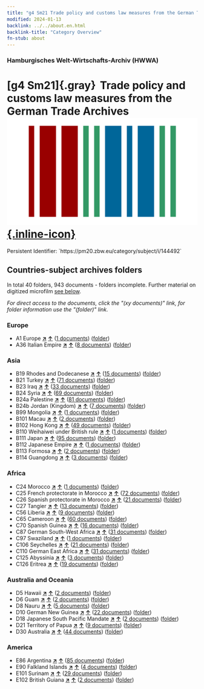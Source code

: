 ```yaml
---
title: "g4 Sm21 Trade policy and customs law measures from the German Trade Archives"
modified: 2024-01-13
backlink: ../../about.en.html
backlink-title: "Category Overview"
fn-stub: about
---
```


### Hamburgisches Welt-Wirtschafts-Archiv (HWWA)

# [g4 Sm21]{.gray}&#8201; Trade policy and customs law measures from the German Trade Archives &#160; [![Wikidata](/images/Wikidata-logo.svg "Wikidata"){.inline-icon}](http://www.wikidata.org/entity/Q104700019)

<div class="hint">Persistent Identifier: `https://pm20.zbw.eu/category/subject/i/144492`</div>







## Countries-subject archives folders







In total 40 folders, 943 documents - folders incomplete. Further material on digitized microfilm [see below](#filmsections).

_For direct access to the documents, click the "(xy documents)" link, for folder information use the "(folder)" link._



### Europe

- A1 Europe [**&nearr;**](../../../geo/i/140892/about.en.html "Europe (all folders)") [**&uarr;**](../../../geo/about.en.html#A1 "Country category system") (<a href="https://pm20.zbw.eu/iiifview/folder/sh/140892,144492" title="about: Europe : Trade policy and customs law measures from the German Trade Archives" target="_blank">1 documents</a>) ([folder](../../../../folder/sh/1408xx/140892/1444xx/144492/about.en.html))
- A36 Italian Empire [**&nearr;**](../../../geo/i/141012/about.en.html "Italian Empire (all folders)") [**&uarr;**](../../../geo/about.en.html#A36 "Country category system") (<a href="https://pm20.zbw.eu/iiifview/folder/sh/141012,144492" title="about: Italian Empire : Trade policy and customs law measures from the German Trade Archives" target="_blank">8 documents</a>) ([folder](../../../../folder/sh/1410xx/141012/1444xx/144492/about.en.html))

### Asia

- B19 Rhodes and Dodecanese [**&nearr;**](../../../geo/i/141106/about.en.html "Rhodes and Dodecanese (all folders)") [**&uarr;**](../../../geo/about.en.html#B19 "Country category system") (<a href="https://pm20.zbw.eu/iiifview/folder/sh/141106,144492" title="about: Rhodes and Dodecanese : Trade policy and customs law measures from the German Trade Archives" target="_blank">15 documents</a>) ([folder](../../../../folder/sh/1411xx/141106/1444xx/144492/about.en.html))
- B21 Turkey [**&nearr;**](../../../geo/i/141111/about.en.html "Turkey (all folders)") [**&uarr;**](../../../geo/about.en.html#B21 "Country category system") (<a href="https://pm20.zbw.eu/iiifview/folder/sh/141111,144492" title="about: Turkey : Trade policy and customs law measures from the German Trade Archives" target="_blank">71 documents</a>) ([folder](../../../../folder/sh/1411xx/141111/1444xx/144492/about.en.html))
- B23 Iraq [**&nearr;**](../../../geo/i/141113/about.en.html "Iraq (all folders)") [**&uarr;**](../../../geo/about.en.html#B23 "Country category system") (<a href="https://pm20.zbw.eu/iiifview/folder/sh/141113,144492" title="about: Iraq : Trade policy and customs law measures from the German Trade Archives" target="_blank">33 documents</a>) ([folder](../../../../folder/sh/1411xx/141113/1444xx/144492/about.en.html))
- B24 Syria [**&nearr;**](../../../geo/i/141114/about.en.html "Syria (all folders)") [**&uarr;**](../../../geo/about.en.html#B24 "Country category system") (<a href="https://pm20.zbw.eu/iiifview/folder/sh/141114,144492" title="about: Syria : Trade policy and customs law measures from the German Trade Archives" target="_blank">69 documents</a>) ([folder](../../../../folder/sh/1411xx/141114/1444xx/144492/about.en.html))
- B24a Palestine [**&nearr;**](../../../geo/i/141115/about.en.html "Palestine (all folders)") [**&uarr;**](../../../geo/about.en.html#B24a "Country category system") (<a href="https://pm20.zbw.eu/iiifview/folder/sh/141115,144492" title="about: Palestine : Trade policy and customs law measures from the German Trade Archives" target="_blank">81 documents</a>) ([folder](../../../../folder/sh/1411xx/141115/1444xx/144492/about.en.html))
- B24b Jordan (Kingdom) [**&nearr;**](../../../geo/i/141116/about.en.html "Jordan (Kingdom) (all folders)") [**&uarr;**](../../../geo/about.en.html#B24b "Country category system") (<a href="https://pm20.zbw.eu/iiifview/folder/sh/141116,144492" title="about: Jordan (Kingdom) : Trade policy and customs law measures from the German Trade Archives" target="_blank">7 documents</a>) ([folder](../../../../folder/sh/1411xx/141116/1444xx/144492/about.en.html))
- B99 Mongolia [**&nearr;**](../../../geo/i/141261/about.en.html "Mongolia (all folders)") [**&uarr;**](../../../geo/about.en.html#B99 "Country category system") (<a href="https://pm20.zbw.eu/iiifview/folder/sh/141261,144492" title="about: Mongolia : Trade policy and customs law measures from the German Trade Archives" target="_blank">1 documents</a>) ([folder](../../../../folder/sh/1412xx/141261/1444xx/144492/about.en.html))
- B101 Macau [**&nearr;**](../../../geo/i/141267/about.en.html "Macau (all folders)") [**&uarr;**](../../../geo/about.en.html#B101 "Country category system") (<a href="https://pm20.zbw.eu/iiifview/folder/sh/141267,144492" title="about: Macau : Trade policy and customs law measures from the German Trade Archives" target="_blank">2 documents</a>) ([folder](../../../../folder/sh/1412xx/141267/1444xx/144492/about.en.html))
- B102 Hong Kong [**&nearr;**](../../../geo/i/141268/about.en.html "Hong Kong (all folders)") [**&uarr;**](../../../geo/about.en.html#B102 "Country category system") (<a href="https://pm20.zbw.eu/iiifview/folder/sh/141268,144492" title="about: Hong Kong : Trade policy and customs law measures from the German Trade Archives" target="_blank">49 documents</a>) ([folder](../../../../folder/sh/1412xx/141268/1444xx/144492/about.en.html))
- B110 Weihaiwei under British rule [**&nearr;**](../../../geo/i/141271/about.en.html "Weihaiwei under British rule (all folders)") [**&uarr;**](../../../geo/about.en.html#B110 "Country category system") (<a href="https://pm20.zbw.eu/iiifview/folder/sh/141271,144492" title="about: Weihaiwei under British rule : Trade policy and customs law measures from the German Trade Archives" target="_blank">1 documents</a>) ([folder](../../../../folder/sh/1412xx/141271/1444xx/144492/about.en.html))
- B111 Japan [**&nearr;**](../../../geo/i/141272/about.en.html "Japan (all folders)") [**&uarr;**](../../../geo/about.en.html#B111 "Country category system") (<a href="https://pm20.zbw.eu/iiifview/folder/sh/141272,144492" title="about: Japan : Trade policy and customs law measures from the German Trade Archives" target="_blank">95 documents</a>) ([folder](../../../../folder/sh/1412xx/141272/1444xx/144492/about.en.html))
- B112 Japanese Empire [**&nearr;**](../../../geo/i/141273/about.en.html "Japanese Empire (all folders)") [**&uarr;**](../../../geo/about.en.html#B112 "Country category system") (<a href="https://pm20.zbw.eu/iiifview/folder/sh/141273,144492" title="about: Japanese Empire : Trade policy and customs law measures from the German Trade Archives" target="_blank">1 documents</a>) ([folder](../../../../folder/sh/1412xx/141273/1444xx/144492/about.en.html))
- B113 Formosa [**&nearr;**](../../../geo/i/141274/about.en.html "Formosa (all folders)") [**&uarr;**](../../../geo/about.en.html#B113 "Country category system") (<a href="https://pm20.zbw.eu/iiifview/folder/sh/141274,144492" title="about: Formosa : Trade policy and customs law measures from the German Trade Archives" target="_blank">2 documents</a>) ([folder](../../../../folder/sh/1412xx/141274/1444xx/144492/about.en.html))
- B114 Guangdong [**&nearr;**](../../../geo/i/141275/about.en.html "Guangdong (all folders)") [**&uarr;**](../../../geo/about.en.html#B114 "Country category system") (<a href="https://pm20.zbw.eu/iiifview/folder/sh/141275,144492" title="about: Guangdong : Trade policy and customs law measures from the German Trade Archives" target="_blank">3 documents</a>) ([folder](../../../../folder/sh/1412xx/141275/1444xx/144492/about.en.html))

### Africa

- C24 Morocco [**&nearr;**](../../../geo/i/141356/about.en.html "Morocco (all folders)") [**&uarr;**](../../../geo/about.en.html#C24 "Country category system") (<a href="https://pm20.zbw.eu/iiifview/folder/sh/141356,144492" title="about: Morocco : Trade policy and customs law measures from the German Trade Archives" target="_blank">1 documents</a>) ([folder](../../../../folder/sh/1413xx/141356/1444xx/144492/about.en.html))
- C25 French protectorate in Morocco [**&nearr;**](../../../geo/i/141358/about.en.html "French protectorate in Morocco (all folders)") [**&uarr;**](../../../geo/about.en.html#C25 "Country category system") (<a href="https://pm20.zbw.eu/iiifview/folder/sh/141358,144492" title="about: French protectorate in Morocco : Trade policy and customs law measures from the German Trade Archives" target="_blank">72 documents</a>) ([folder](../../../../folder/sh/1413xx/141358/1444xx/144492/about.en.html))
- C26 Spanish protectorate in Morocco [**&nearr;**](../../../geo/i/141359/about.en.html "Spanish protectorate in Morocco (all folders)") [**&uarr;**](../../../geo/about.en.html#C26 "Country category system") (<a href="https://pm20.zbw.eu/iiifview/folder/sh/141359,144492" title="about: Spanish protectorate in Morocco : Trade policy and customs law measures from the German Trade Archives" target="_blank">21 documents</a>) ([folder](../../../../folder/sh/1413xx/141359/1444xx/144492/about.en.html))
- C27 Tangier [**&nearr;**](../../../geo/i/141360/about.en.html "Tangier (all folders)") [**&uarr;**](../../../geo/about.en.html#C27 "Country category system") (<a href="https://pm20.zbw.eu/iiifview/folder/sh/141360,144492" title="about: Tangier : Trade policy and customs law measures from the German Trade Archives" target="_blank">13 documents</a>) ([folder](../../../../folder/sh/1413xx/141360/1444xx/144492/about.en.html))
- C56 Liberia [**&nearr;**](../../../geo/i/141405/about.en.html "Liberia (all folders)") [**&uarr;**](../../../geo/about.en.html#C56 "Country category system") (<a href="https://pm20.zbw.eu/iiifview/folder/sh/141405,144492" title="about: Liberia : Trade policy and customs law measures from the German Trade Archives" target="_blank">9 documents</a>) ([folder](../../../../folder/sh/1414xx/141405/1444xx/144492/about.en.html))
- C65 Cameroon [**&nearr;**](../../../geo/i/141410/about.en.html "Cameroon (all folders)") [**&uarr;**](../../../geo/about.en.html#C65 "Country category system") (<a href="https://pm20.zbw.eu/iiifview/folder/sh/141410,144492" title="about: Cameroon : Trade policy and customs law measures from the German Trade Archives" target="_blank">60 documents</a>) ([folder](../../../../folder/sh/1414xx/141410/1444xx/144492/about.en.html))
- C70 Spanish Guinea [**&nearr;**](../../../geo/i/141412/about.en.html "Spanish Guinea (all folders)") [**&uarr;**](../../../geo/about.en.html#C70 "Country category system") (<a href="https://pm20.zbw.eu/iiifview/folder/sh/141412,144492" title="about: Spanish Guinea : Trade policy and customs law measures from the German Trade Archives" target="_blank">16 documents</a>) ([folder](../../../../folder/sh/1414xx/141412/1444xx/144492/about.en.html))
- C87 German South-West Africa [**&nearr;**](../../../geo/i/141450/about.en.html "German South-West Africa (all folders)") [**&uarr;**](../../../geo/about.en.html#C87 "Country category system") (<a href="https://pm20.zbw.eu/iiifview/folder/sh/141450,144492" title="about: German South-West Africa : Trade policy and customs law measures from the German Trade Archives" target="_blank">31 documents</a>) ([folder](../../../../folder/sh/1414xx/141450/1444xx/144492/about.en.html))
- C97 Swaziland [**&nearr;**](../../../geo/i/141461/about.en.html "Swaziland (all folders)") [**&uarr;**](../../../geo/about.en.html#C97 "Country category system") (<a href="https://pm20.zbw.eu/iiifview/folder/sh/141461,144492" title="about: Swaziland : Trade policy and customs law measures from the German Trade Archives" target="_blank">1 documents</a>) ([folder](../../../../folder/sh/1414xx/141461/1444xx/144492/about.en.html))
- C106 Seychelles [**&nearr;**](../../../geo/i/141470/about.en.html "Seychelles (all folders)") [**&uarr;**](../../../geo/about.en.html#C106 "Country category system") (<a href="https://pm20.zbw.eu/iiifview/folder/sh/141470,144492" title="about: Seychelles : Trade policy and customs law measures from the German Trade Archives" target="_blank">21 documents</a>) ([folder](../../../../folder/sh/1414xx/141470/1444xx/144492/about.en.html))
- C110 German East Africa [**&nearr;**](../../../geo/i/141471/about.en.html "German East Africa (all folders)") [**&uarr;**](../../../geo/about.en.html#C110 "Country category system") (<a href="https://pm20.zbw.eu/iiifview/folder/sh/141471,144492" title="about: German East Africa : Trade policy and customs law measures from the German Trade Archives" target="_blank">31 documents</a>) ([folder](../../../../folder/sh/1414xx/141471/1444xx/144492/about.en.html))
- C125 Abyssinia [**&nearr;**](../../../geo/i/141482/about.en.html "Abyssinia (all folders)") [**&uarr;**](../../../geo/about.en.html#C125 "Country category system") (<a href="https://pm20.zbw.eu/iiifview/folder/sh/141482,144492" title="about: Abyssinia : Trade policy and customs law measures from the German Trade Archives" target="_blank">3 documents</a>) ([folder](../../../../folder/sh/1414xx/141482/1444xx/144492/about.en.html))
- C126 Eritrea [**&nearr;**](../../../geo/i/141483/about.en.html "Eritrea (all folders)") [**&uarr;**](../../../geo/about.en.html#C126 "Country category system") (<a href="https://pm20.zbw.eu/iiifview/folder/sh/141483,144492" title="about: Eritrea : Trade policy and customs law measures from the German Trade Archives" target="_blank">19 documents</a>) ([folder](../../../../folder/sh/1414xx/141483/1444xx/144492/about.en.html))

### Australia and Oceania

- D5 Hawaii [**&nearr;**](../../../geo/i/141595/about.en.html "Hawaii (all folders)") [**&uarr;**](../../../geo/about.en.html#D5 "Country category system") (<a href="https://pm20.zbw.eu/iiifview/folder/sh/141595,144492" title="about: Hawaii : Trade policy and customs law measures from the German Trade Archives" target="_blank">2 documents</a>) ([folder](../../../../folder/sh/1415xx/141595/1444xx/144492/about.en.html))
- D6 Guam [**&nearr;**](../../../geo/i/141598/about.en.html "Guam (all folders)") [**&uarr;**](../../../geo/about.en.html#D6 "Country category system") (<a href="https://pm20.zbw.eu/iiifview/folder/sh/141598,144492" title="about: Guam : Trade policy and customs law measures from the German Trade Archives" target="_blank">2 documents</a>) ([folder](../../../../folder/sh/1415xx/141598/1444xx/144492/about.en.html))
- D8 Nauru [**&nearr;**](../../../geo/i/141599/about.en.html "Nauru (all folders)") [**&uarr;**](../../../geo/about.en.html#D8 "Country category system") (<a href="https://pm20.zbw.eu/iiifview/folder/sh/141599,144492" title="about: Nauru : Trade policy and customs law measures from the German Trade Archives" target="_blank">5 documents</a>) ([folder](../../../../folder/sh/1415xx/141599/1444xx/144492/about.en.html))
- D10 German New Guinea [**&nearr;**](../../../geo/i/141601/about.en.html "German New Guinea (all folders)") [**&uarr;**](../../../geo/about.en.html#D10 "Country category system") (<a href="https://pm20.zbw.eu/iiifview/folder/sh/141601,144492" title="about: German New Guinea : Trade policy and customs law measures from the German Trade Archives" target="_blank">22 documents</a>) ([folder](../../../../folder/sh/1416xx/141601/1444xx/144492/about.en.html))
- D18 Japanese South Pacific Mandate [**&nearr;**](../../../geo/i/141618/about.en.html "Japanese South Pacific Mandate (all folders)") [**&uarr;**](../../../geo/about.en.html#D18 "Country category system") (<a href="https://pm20.zbw.eu/iiifview/folder/sh/141618,144492" title="about: Japanese South Pacific Mandate : Trade policy and customs law measures from the German Trade Archives" target="_blank">2 documents</a>) ([folder](../../../../folder/sh/1416xx/141618/1444xx/144492/about.en.html))
- D21 Territory of Papua [**&nearr;**](../../../geo/i/141620/about.en.html "Territory of Papua (all folders)") [**&uarr;**](../../../geo/about.en.html#D21 "Country category system") (<a href="https://pm20.zbw.eu/iiifview/folder/sh/141620,144492" title="about: Territory of Papua : Trade policy and customs law measures from the German Trade Archives" target="_blank">9 documents</a>) ([folder](../../../../folder/sh/1416xx/141620/1444xx/144492/about.en.html))
- D30 Australia [**&nearr;**](../../../geo/i/141621/about.en.html "Australia (all folders)") [**&uarr;**](../../../geo/about.en.html#D30 "Country category system") (<a href="https://pm20.zbw.eu/iiifview/folder/sh/141621,144492" title="about: Australia : Trade policy and customs law measures from the German Trade Archives" target="_blank">44 documents</a>) ([folder](../../../../folder/sh/1416xx/141621/1444xx/144492/about.en.html))

### America

- E86 Argentina [**&nearr;**](../../../geo/i/141692/about.en.html "Argentina (all folders)") [**&uarr;**](../../../geo/about.en.html#E86 "Country category system") (<a href="https://pm20.zbw.eu/iiifview/folder/sh/141692,144492" title="about: Argentina : Trade policy and customs law measures from the German Trade Archives" target="_blank">85 documents</a>) ([folder](../../../../folder/sh/1416xx/141692/1444xx/144492/about.en.html))
- E90 Falkland Islands [**&nearr;**](../../../geo/i/141694/about.en.html "Falkland Islands (all folders)") [**&uarr;**](../../../geo/about.en.html#E90 "Country category system") (<a href="https://pm20.zbw.eu/iiifview/folder/sh/141694,144492" title="about: Falkland Islands : Trade policy and customs law measures from the German Trade Archives" target="_blank">4 documents</a>) ([folder](../../../../folder/sh/1416xx/141694/1444xx/144492/about.en.html))
- E101 Surinam [**&nearr;**](../../../geo/i/141699/about.en.html "Surinam (all folders)") [**&uarr;**](../../../geo/about.en.html#E101 "Country category system") (<a href="https://pm20.zbw.eu/iiifview/folder/sh/141699,144492" title="about: Surinam : Trade policy and customs law measures from the German Trade Archives" target="_blank">29 documents</a>) ([folder](../../../../folder/sh/1416xx/141699/1444xx/144492/about.en.html))
- E102 British Guiana [**&nearr;**](../../../geo/i/141700/about.en.html "British Guiana (all folders)") [**&uarr;**](../../../geo/about.en.html#E102 "Country category system") (<a href="https://pm20.zbw.eu/iiifview/folder/sh/141700,144492" title="about: British Guiana : Trade policy and customs law measures from the German Trade Archives" target="_blank">2 documents</a>) ([folder](../../../../folder/sh/1417xx/141700/1444xx/144492/about.en.html))



<a id="filmsections" />













